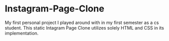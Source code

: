# Instagram-Page-Clone
My first personal project I played around with in my first semester as a cs student. This static Intagram Page Clone utilizes solely HTML and CSS in its implementation.
